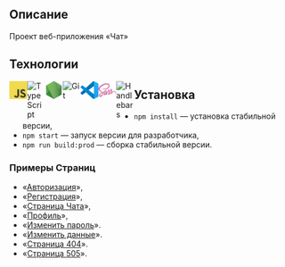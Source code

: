 ## Описание

Проект веб-приложения «Чат»

## Технологии 

<img align="left" alt="JavaScript" width="32px" src="https://raw.githubusercontent.com/github/explore/80688e429a7d4ef2fca1e82350fe8e3517d3494d/topics/javascript/javascript.png" />
<img align="left" alt="TypeScript" width="32px" src="https://img.icons8.com/color/48/000000/typescript.png"/>
<img align="left" alt="Node.js" width="32px" src="https://raw.githubusercontent.com/github/explore/80688e429a7d4ef2fca1e82350fe8e3517d3494d/topics/nodejs/nodejs.png" />
<img align="left" alt="Git" width="32px" src="https://img.icons8.com/color/48/000000/git.png"/>
<img align="left" alt="Visual Studio Code" width="32px" src="https://raw.githubusercontent.com/github/explore/80688e429a7d4ef2fca1e82350fe8e3517d3494d/topics/visual-studio-code/visual-studio-code.png" />
<img align="left" alt="Sass" width="32px" src="https://raw.githubusercontent.com/github/explore/80688e429a7d4ef2fca1e82350fe8e3517d3494d/topics/sass/sass.png" />
<img align="left" alt="Handlebars" width="32px" src="https://handlebarsjs.com/images/handlebars_logo.png" />

## Установка

- `npm install` — установка стабильной версии,
- `npm start` — запуск версии для разработчика,
- `npm run build:prod` — сборка стабильной версии.

### **Примеры Страниц**

- «[Авторизация](https://magnificent-piroshki-s-povidlom.netlify.app/)»,
- «[Регистрация](https://magnificent-piroshki-s-povidlom.netlify.app/registration)»,
- «[Страница Чата](https://65188bb58921430008e489c4--magnificent-piroshki-s-povidlom.netlify.app/main)»,
- «[Профиль](https://65188bb58921430008e489c4--magnificent-piroshki-s-povidlom.netlify.app/user)»,
- «[Изменить пароль](https://65188bb58921430008e489c4--magnificent-piroshki-s-povidlom.netlify.app/user-edit-password)».
- «[Изменить данные](https://65188bb58921430008e489c4--magnificent-piroshki-s-povidlom.netlify.app/user-edit-data)».
- «[Страница 404](https://65188bb58921430008e489c4--magnificent-piroshki-s-povidlom.netlify.app/not-found)».
- «[Страница 505](https://65188bb58921430008e489c4--magnificent-piroshki-s-povidlom.netlify.app/not-working)».
